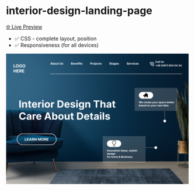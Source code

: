# interior-design-landing-page

[🌐 Live Preview](https://street-style-landing-page-neon.vercel.app/)

- ✅ CSS - complete layout, position
- ✅ Responsiveness (for all devices)

![Cover](./cover.png)
